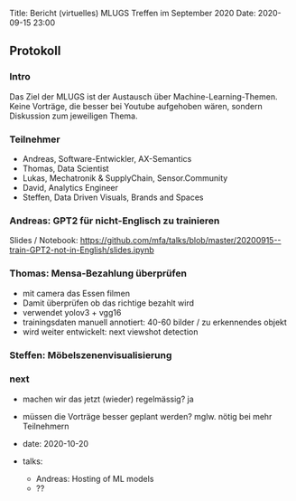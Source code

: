 Title: Bericht (virtuelles) MLUGS Treffen im September 2020
Date: 2020-09-15 23:00

## Protokoll

### Intro

Das Ziel der MLUGS ist der Austausch über Machine-Learning-Themen.
Keine Vorträge, die besser bei Youtube aufgehoben wären, sondern Diskussion zum jeweiligen Thema.

### Teilnehmer

- Andreas, Software-Entwickler, AX-Semantics
- Thomas, Data Scientist
- Lukas, Mechatronik & SupplyChain, Sensor.Community
- David, Analytics Engineer
- Steffen, Data Driven Visuals, Brands and Spaces


### Andreas: GPT2 für nicht-Englisch zu trainieren

Slides / Notebook: <https://github.com/mfa/talks/blob/master/20200915--train-GPT2-not-in-English/slides.ipynb>


### Thomas: Mensa-Bezahlung überprüfen

- mit camera das Essen filmen
- Damit überprüfen ob das richtige bezahlt wird
- verwendet yolov3 + vgg16
- trainingsdaten manuell annotiert: 40-60 bilder / zu erkennendes objekt
- wird weiter entwickelt: next viewshot detection


### Steffen: Möbelszenenvisualisierung


### next

- machen wir das jetzt (wieder) regelmässig? ja
- müssen die Vorträge besser geplant werden? mglw. nötig bei mehr Teilnehmern
- date: 2020-10-20
- talks:

    - Andreas: Hosting of ML models
    - ??
